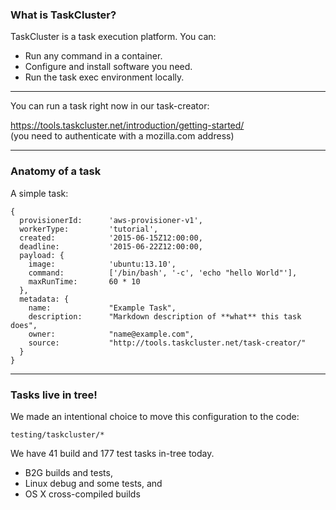 ### What is TaskCluster?

 TaskCluster is a task execution platform.
 You can:

 * Run any command in a container.
 * Configure and install software you need.
 * Run the task exec environment locally.





---


You can run a task right now in our task-creator:

https://tools.taskcluster.net/introduction/getting-started/ 
<br/>(you need to authenticate with a mozilla.com address)







---






### Anatomy of a task

A simple task: 

```
{ 
  provisionerId:      'aws-provisioner-v1',
  workerType:         'tutorial',
  created:            '2015-06-15Z12:00:00,
  deadline:           '2015-06-22Z12:00:00,
  payload: {
    image:            'ubuntu:13.10',
    command:          ['/bin/bash', '-c', 'echo "hello World"'],
    maxRunTime:       60 * 10
  },  
  metadata: {
    name:             "Example Task",
    description:      "Markdown description of **what** this task does",
    owner:            "name@example.com",
    source:           "http://tools.taskcluster.net/task-creator/"
  }
}
```






---


### Tasks live in tree!




We made an intentional choice to move this configuration to the code:

```
testing/taskcluster/*

```

We have 41 build and 177 test tasks in-tree today.

 * B2G builds and tests, 
 * Linux debug and some tests, and 
 * OS X cross-compiled builds







